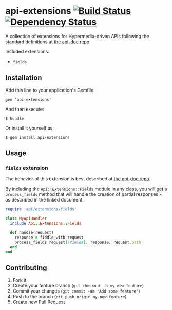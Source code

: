 # api-extensions [![Build Status](https://travis-ci.org/ncuesta/api-extensions.png)](https://travis-ci.org/ncuesta/api-extensions) [![Dependency Status](https://gemnasium.com/ncuesta/api-extensions.png)](https://gemnasium.com/ncuesta/api-extensions)

A collection of extensions for Hypermedia-driven APIs following the standard definitions
at [the api-doc repo](https://github.com/ncuesta/api-doc).

Included extensions:

- `fields`

## Installation

Add this line to your application's Gemfile:

    gem 'api-extensions'

And then execute:

    $ bundle

Or install it yourself as:

    $ gem install api-extensions

## Usage

### `fields` extension

The behavior of this extension is best described at
[the api-doc repo](https://github.com/ncuesta/api-doc/blob/master/README.en.md#partial-responses).

By including the `Api::Extensions::Fields` module in any class, you will get a `process_fields`
method that will handle the creation of partial responses - as described in the linked document.

```ruby
require 'api/extensions/fields'

class MyApiHandler
  include Api::Extensions::Fields

  def handle(request)
    response = fiddle_with request
    process_fields request[:fields], response, request.path
  end
end
```


## Contributing

1. Fork it
2. Create your feature branch (`git checkout -b my-new-feature`)
3. Commit your changes (`git commit -am 'Add some feature'`)
4. Push to the branch (`git push origin my-new-feature`)
5. Create new Pull Request
